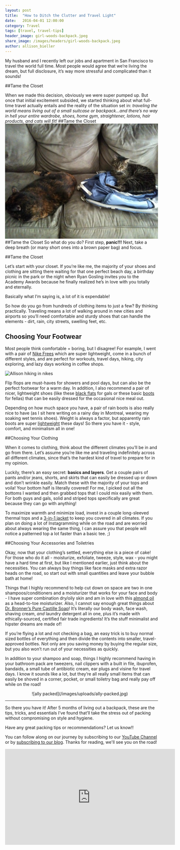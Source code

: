 ```yaml
---
layout: post
title:  "How to Ditch the Clutter and Travel Light"
date:   2016-04-01 12:00:00
category: Travel
tags: [travel, travel-tips]
header_image: girl-woods-backpack.jpeg
share_image: /images/headers/girl-woods-backpack.jpeg
author: allison_bieller
---
```

My husband and I recently left our jobs and apartment in San Francisco to travel the world full time. Most people would agree that we’re living the dream, but full disclosure, it’s way more stressful and complicated than it sounds!

##Tame the Closet

When we made this decision, obviously we were super pumped up. But once that initial excitement subsided, we started thinking about what full-time travel actually entails and the reality of the situation set in: *traveling the world means living out of a small suitcase or backpack...and there’s no way in hell your entire wardrobe, shoes, home gym, straightener, lotions, hair products, and cats will fit!*
##Tame the Closet
![cats in apartment](/images/uploads/the-cats.jpg)
##Tame the Closet
So what do you do? First step, **panic!!!** Next, take a deep breath (or many short ones into a brown paper bag) and focus. 

##Tame the Closet

Let’s start with your closet. If you’re like me, the majority of your shoes and clothing are sitting there waiting for that one perfect beach day, a birthday picnic in the park or the night when Ryan Gosling invites you to the Academy Awards because he finally realized he’s in love with you totally and eternally. 

Basically what I’m saying is, a lot of it is expendable!

So how do you go from hundreds of clothing items to just a few? By thinking practically. Traveling means a lot of walking around in new cities and airports so you’ll need comfortable and sturdy shoes that can handle the elements - dirt, rain, city streets, swelling feet, etc.

## Choosing Your Footwear

Most people think comfortable = boring, but I disagree! For example, I went with a pair of [Nike Frees](http://www.nike.com/us/en_us/c/innovation/free) which are super lightweight, come in a bunch of different styles, and are perfect for workouts, travel days, hiking, city exploring, and lazy days working in coffee shops. 

![Allison hiking in nikes](/images/uploads/allison-hike-nike.jpg)

Flip flops are must-haves for showers and pool days, but can also be the perfect footwear for a warm day. In addition, I also recommend a pair of nicer, lightweight shoes (like these [black flats](http://oldnavy.gap.com/browse/product.do?vid=1&pid=597731002) for gals or these basic [boots](http://oldnavy.gap.com/browse/product.do?cid=37844&vid=1&pid=780357012) for fellas) that can be easily dressed for the occasional nice meal out. 

Depending on how much space you have, a pair of rain boots is also really nice to have (as I sit here writing on a rainy day in Montreal, wearing my soaking wet tennis shoes). Weight is always a factor, but apparently rain boots are super [lightweight](http://www.bogsfootwear.ca/shop/style/71287.html) these days! So there you have it - style, comfort, and minimalism all in one!

##Choosing Your Clothing

When it comes to clothing, think about the different climates you’ll be in and go from there. Let’s assume you’re like me and traveling indefinitely across all different climates, since that’s the hardest kind of travel to prepare for in my opinion. 

Luckily, there’s an easy secret: **basics and layers**. Get a couple pairs of pants and/or jeans, shorts, and skirts that can easily be dressed up or down and don’t wrinkle easily. Match these with the majority of your tops and voila! Your bottom half is literally covered! For me, I picked out all the bottoms I wanted and then grabbed tops that I could mix easily with them. For both guys and gals, solid and striped tops specifically are great because they can go with anything! 

To maximize warmth and minimize load, invest in a couple long-sleeved thermal tops and a [3-in-1 jacket](http://www.backcountry.com/Store/catalog/search.jsp?s=u&q=3+in+1+jacket) to keep you covered in all climates. If you plan on doing a lot of Instagramming while on the road and are worried about always wearing the same thing, I can assure you that people will notice a patterned top a lot faster than a basic tee. ;)

##Choosing Your Accessories and Toiletries

Okay, now that your clothing’s settled, everything else is a piece of cake! For those who do it all - moisturize, exfoliate, tweeze, style, wax - you might have a hard time at first, but like I mentioned earlier, just think about the necessities. You can always buy things like face masks and extra razor heads on the road, so start out with small quantities and leave your bubble bath at home! 

Things that I highly recommend to help cut down on space are two in one shampoos/conditioners and a moisturizer that works for your face and body - I have super combination dry/oily skin and am in love with this [almond oil](http://www.amazon.com/solutions-Sweet-Almond-Moisturizing-ounce/dp/B0019LVFSU/ref=sr_1_3_a_it?ie=UTF8&qid=1459461866&sr=8-3&keywords=almond+oil) as a head-to-toe moisturizer. Also, I cannot say enough great things about [Dr. Bronner’s Pure Castille Soap](https://www.drbronner.com/DBMS/category/LIQUIDSOAP.html)! It’s literally our body wash, face wash, shaving cream, *and* laundry detergent all in one, plus it’s made with ethically-sourced, certified fair trade ingredients! It’s the stuff minimalist and hipster dreams are made of! 

If you’re flying a lot and not checking a bag, an easy trick is to buy normal sized bottles of everything and then divide the contents into smaller, travel-approved bottles. Not only are you saving money by buying the regular size, but you also won’t run out of your necessities as quickly.

In addition to your shampoo and soap, things I highly recommend having in your bathroom pack are tweezers, nail clippers with a built in file, ibuprofen, bandaids, a small tube of antibiotic cream, ear plugs and visine for travel days. I know it sounds like a lot, but they’re all really small items that can easily be shoved in a corner, pocket, or small toiletry bag and really pay off while on the road!

<div markdown="1" style="width: 65%; margin: 0px auto;">
![ally packed](/images/uploads/ally-packed.jpg)
</div>

----

So there you have it! After 5 months of living out a backpack, these are the tips, tricks, and essentials I’ve found that’ll take the stress out of packing without compromising on style and hygiene.

Have any great packing tips or recommendations? Let us know!! 

You can follow along on our journey by subscribing to our [YouTube Channel](https://www.youtube.com/c/TheEndlessAdventure?sub_confirmation=1) or by [subscribing to our blog](http://conversational.us6.list-manage.com/subscribe?u=f210e827b5997f97a4c359077&id=cbb27cac9e). Thanks for reading, we'll see you on the road!

<iframe width="560" height="315" src="https://www.youtube.com/embed/Qm7a1IA7oQ8" frameborder="0" allowfullscreen></iframe>